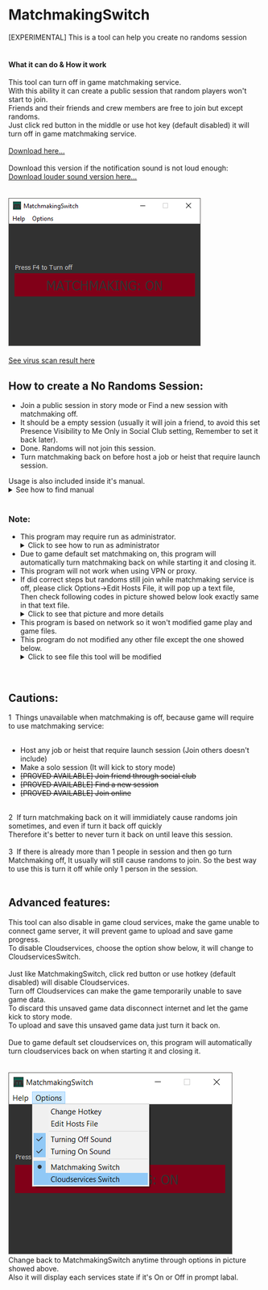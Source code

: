 <h1>MatchmakingSwitch</h1>
[EXPERIMENTAL] This is a tool can help you create no randoms session<br>
<br>
<h4>What it can do & How it work</h4>
This tool can turn off in game matchmaking service.<br>
With this ability it can create a public session that random players won't start to join.<br>
Friends and their friends and crew members are free to join but except randoms.<br>
Just click red button in the middle or use hot key (default disabled) it will turn off in game matchmaking service.<br>
<br>
<a href="https://raw.githubusercontent.com/Barracuda10/MatchmakingSwitch/master/MatchmakingSwitch/x64/Release/MatchmakingSwitch.exe"><ins>Download here...</ins></a><br>
<br>
Download this version if the notification sound is not loud enough:<br>
<a href="//raw.githubusercontent.com/Barracuda10/MatchmakingSwitch/master/MatchmakingSwitch/x64/Release/ffmpeg/MatchmakingSwitch.exe"><ins>Download louder sound version here...</ins></a><br>
<br>
<br>
<img src="https://github.com/Barracuda10/others/blob/master/MatchmakingSwitch/matchmakingswitch.png"><br>
<br>
<a href="https://www.virustotal.com/gui/file/3c5d6335c52a2333999e3b0c711977bf60850a8da0bfd1217358f98409f97d5a/detection" target="_blank"><ins>See virus scan result here</ins></a><br>
<!--<del>[FIXED] it may look different if the scale and layout setting on Windows 10 is not set to 100%</del>
<br>-->
<h2>How to create a No Randoms Session:</h2>
<!--<h5>Method 1 [RECOMMAND]</h5>-->
<ul>
  <li>Join a public session in story mode or Find a new session with matchmaking off.</li>
  <li>It should be a empty session (usually it will join a friend, to avoid this set Presence Visibility to Me Only in Social Club setting, Remember to set it back later).</li>
  <li>Done. Randoms will not join this session.</li>
  <li>Turn matchmaking back on before host a job or heist that require launch session.</li>
</ul>
<!--<h5>Method 2</h5>--><!--[DO NOT RECOMMAND] [If turn matchmaking back on, sometimes will cause randoms to join]-->
<!--<ul>
  <li>Join a public session with other players in it and with matchmaking on.</li>
  <li>Make a solo session and after that wait for few seconds turn matchmaking off.</li>
  <li>Done. Randoms will not join this session.</li>
  <li>Turn matchmaking back on before host a job or heist that require launch session.</li>
</ul>-->
<!--<h5>Method 2 [Do Not Recommand. Friends may unable to join through Social Club (No join option)]</h5>
<ul>
  <li>Join a invite only session with matchmaking on.</li>
  <li>Turn matchmaking off then find a new session and the new session should be a empty session.</li>
  <li>Done. Randoms will not join this session.</li>
  <li>Turn matchmaking back on before host a job or heist that require launch session.</li>
</ul>-->
Usage is also included inside it's manual.<br>
<details>
  <summary>See how to find manual</summary>
  <img src="https://github.com/Barracuda10/others/blob/master/MatchmakingSwitch/matchmakingswitch_manual.png">
</details>
<br>
<h3>Note:</h3>
<ul>
  <li>This program may require run as administrator.<br>
    <details>
      <summary>Click to see how to run as administrator</summary>
      <br>
      &nbsp;&nbsp;-&nbsp;&nbsp;Right click MatchmakingSwitch.exe, choose Properties, then choose Compatibility tab,<br>
      &nbsp;&nbsp;-&nbsp;&nbsp;Check this option showed below.<br>
      <img src="https://github.com/Barracuda10/others/blob/master/MatchmakingSwitch/administrator.png"><br>
    </details>
  </li>
  <li>Due to game default set matchmaking on, this program will automatically turn matchmaking back on while starting it and closing it.</li>
  <li>This program will not work when using VPN or proxy.</li>
  <li>If did correct steps but randoms still join while matchmaking service is off, please click Options->Edit Hosts File, it will pop up a text file, <br>Then check following codes in picture showed below look exactly same in that text file.<br>
    <details>
      <summary>Click to see that picture and more details</summary>
      <br>
      &nbsp;&nbsp;-&nbsp;&nbsp;Find and verify this code: "127.0.0.1 mm-gta5-prod.ros.rockstargames.com".<br>
      &nbsp;&nbsp;-&nbsp;&nbsp;Make sure there is no "#" in front of it, if there is, delete all the "#" sign in front of the line contain "127.0.0.1 mm-gta5-prod.ros.rockstargames.com".<br>
      &nbsp;&nbsp;-&nbsp;&nbsp;Or just simply delete entire line contain "127.0.0.1 mm-gta5-prod.ros.rockstargames.com", then restart this program. It will automatically add a new one when starting it<br>
      <img src="https://github.com/Barracuda10/others/blob/master/MatchmakingSwitch/hosts_enabled.png"><br>
    </details>
  </li>
  <li>This program is based on network so it won't modified game play and game files.</li>
  <li>This program do not modified any other file except the one showed below.<br>
    <details>
      <summary>Click to see file this tool will be modified</summary>
      &nbsp;&nbsp;-&nbsp;&nbsp;Hosts&nbsp;&nbsp[PATH]%WINDIR%\system32\drivers\etc\hosts<br>
    </details>
  </li>
</ul>
<br>
<h2>Cautions:</h2>
1&nbsp;&nbsp;Things unavailable when matchmaking is off, because game will require to use matchmaking service:<br>
<br>
<ul>
  <li>Host any job or heist that require launch session (Join others doesn't include)</li>
  <li>Make a solo session (It will kick to story mode)</li>
  <li><del>[PROVED AVAILABLE] Join friend through social club</del></li>
  <li><del>[PROVED AVAILABLE] Find a new session</del></li>
  <li><del>[PROVED AVAILABLE] Join online</del></li>
</ul>
<br>
2&nbsp;&nbsp;If turn matchmaking back on it will immidiately cause randoms join sometimes, and even if turn it back off quickly<br>
Therefore it's better to never turn it back on until leave this session.<br>
<br>
3&nbsp;&nbsp;If there is already more than 1 people in session and then go turn Matchmaking off, It usually will still cause randoms to join. So the best way to use this is turn it off while only 1 person in the session.<br>
<br>
<h2>Advanced features:</h2>
This tool can also disable in game cloud services, make the game unable to connect game server, it will prevent game to upload and save game progress.<br>
To disable Cloudservices, choose the option show below, it will change to CloudservicesSwitch.<br>
<br>
Just like MatchmakingSwitch, click red button or use hotkey (default disabled) will disable Cloudservices.<br>
Turn off Cloudservices can make the game temporarily unable to save game data.<br>
To discard this unsaved game data disconnect internet and let the game kick to story mode.<br>
To upload and save this unsaved game data just turn it back on.<br>
<br>
Due to game default set cloudservices on, this program will automatically turn cloudservices back on when starting it and closing it.<br>
<br>
<br>
<img src="https://github.com/Barracuda10/others/blob/master/MatchmakingSwitch/matchmakingswitch_cloudservicesswitch.png"><br>
Change back to MatchmakingSwitch anytime through options in picture showed above.<br>
Also it will display each services state if it's On or Off in prompt labal.<br>

